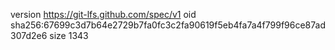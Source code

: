 version https://git-lfs.github.com/spec/v1
oid sha256:67699c3d7b64e2729b7fa0fc3c2fa90619f5eb4fa7a4f799f96ce87ad307d2e6
size 1343
